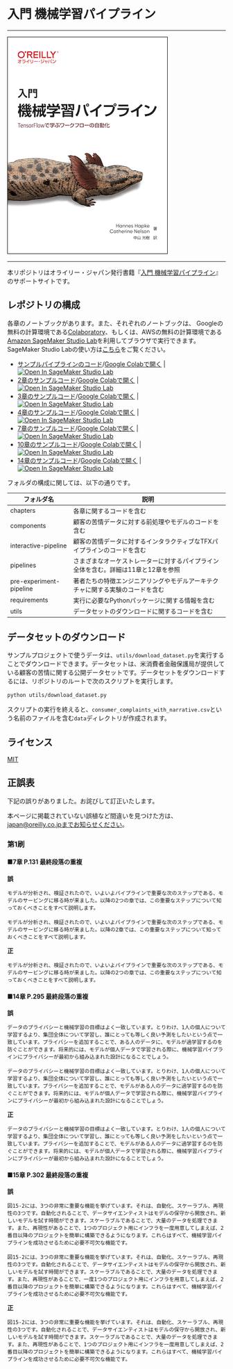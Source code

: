 # 入門 機械学習パイプライン

---

![表紙](building-ml-pipelines-ja.png)

---

本リポジトリはオライリー・ジャパン発行書籍『[入門 機械学習パイプライン](https://www.oreilly.co.jp/books/9784873119519/)』のサポートサイトです。

## レポジトリの構成

各章のノートブックがあります。また、それぞれのノートブックは、 Googleの無料の計算環境である[Colaboratory](https://colab.research.google.com/)、もしくは、AWSの無料の計算環境である[Amazon SageMaker Studio Lab](https://studiolab.sagemaker.aws/)を利用してブラウザで実行できます。SageMaker Studio Labの使い方は[こちら](https://github.com/aws-studiolab-jp/awesome-studio-lab-jp/blob/main/README_usage.md)をご覧ください。

- [サンプルパイプラインのコード](https://github.com/oreilly-japan/building-ml-pipelines-ja/blob/master/interactive-pipeline/interactive_pipeline.ipynb)/[Google Colabで開く](https://colab.research.google.com/drive/1Yy9QdVD7xHjCaYezOm3vhCsKZjWs8vik?usp=sharing) | [![Open In SageMaker Studio Lab](https://studiolab.sagemaker.aws/studiolab.svg)](https://studiolab.sagemaker.aws/import/github.com/oreilly-japan/building-ml-pipelines-ja/blob/master/interactive-pipeline/interactive_pipeline.ipynb)
- [2章のサンプルコード](https://github.com/oreilly-japan/building-ml-pipelines-ja/blob/master/chapters/intro_tfx/Apache_beam_example_notebook.ipynb)/[Google Colabで開く](https://colab.research.google.com/drive/1VbYmZRrt-68LwMZzlr_Ielllskj8ag7h?usp=sharing) | [![Open In SageMaker Studio Lab](https://studiolab.sagemaker.aws/studiolab.svg)](https://studiolab.sagemaker.aws/import/github.com/oreilly-japan/building-ml-pipelines-ja/blob/master/chapters/intro_tfx/Apache_beam_example_notebook.ipynb)
- [3章のサンプルコード](https://github.com/oreilly-japan/building-ml-pipelines-ja/blob/master/chapters/data_ingestion/data_ingestion.ipynb)/[Google Colabで開く](https://colab.research.google.com/drive/1z0ymuyD3FL6WXbqbdQuZYRZPJaFvy6gz?usp=sharing) | [![Open In SageMaker Studio Lab](https://studiolab.sagemaker.aws/studiolab.svg)](https://studiolab.sagemaker.aws/import/github.com/oreilly-japan/building-ml-pipelines-ja/blob/master/chapters/data_ingestion/data_ingestion.ipynb)
- [4章のサンプルコード](https://github.com/oreilly-japan/building-ml-pipelines-ja/blob/master/chapters/data_validation/data_validation.ipynb)/[Google Colabで開く](https://colab.research.google.com/drive/1PoEXmZztor8oehh03UqYrj51jJcxYQjE?usp=sharing) | [![Open In SageMaker Studio Lab](https://studiolab.sagemaker.aws/studiolab.svg)](https://studiolab.sagemaker.aws/import/github.com/oreilly-japan/building-ml-pipelines-ja/blob/master/chapters/data_validation/data_validation.ipynb)
- [7章のサンプルコード](https://github.com/oreilly-japan/building-ml-pipelines-ja/blob/master/chapters/model_analysis/model_analysis.ipynb)/[Google Colabで開く](https://colab.research.google.com/drive/1ai4dV75JZKto4FAABrhwemThIQ7nMgx7?usp=sharing) | [![Open In SageMaker Studio Lab](https://studiolab.sagemaker.aws/studiolab.svg)](https://studiolab.sagemaker.aws/import/github.com/oreilly-japan/building-ml-pipelines-ja/blob/master/chapters/model_analysis/model_analysis.ipynb)
- [10章のサンプルコード](https://github.com/oreilly-japan/building-ml-pipelines-ja/blob/master/chapters/adv_tfx/Custom_TFX_Components.ipynb)/[Google Colabで開く](https://colab.research.google.com/drive/1VUfmS_fti2wHurq6phBINuVjD889CMwA?usp=sharing) | [![Open In SageMaker Studio Lab](https://studiolab.sagemaker.aws/studiolab.svg)](https://studiolab.sagemaker.aws/import/github.com/oreilly-japan/building-ml-pipelines-ja/blob/master/chapters/adv_tfx/Custom_TFX_Components.ipynb)
- [14章のサンプルコード](https://github.com/oreilly-japan/building-ml-pipelines-ja/blob/master/chapters/data_privacy/differential_privacy.ipynb)/[Google Colabで開く](https://colab.research.google.com/drive/1g5_10KM0gDzZuxRKu0nfd4pVTsN-f2nA?usp=sharing) | [![Open In SageMaker Studio Lab](https://studiolab.sagemaker.aws/studiolab.svg)](https://studiolab.sagemaker.aws/import/github.com/oreilly-japan/building-ml-pipelines-ja/blob/master/chapters/data_privacy/differential_privacy.ipynb)

フォルダの構成に関しては、以下の通りです。

| フォルダ名              | 説明                                        |
| ----------------------- | ------------------------------------------- |
| chapters                | 各章に関するコードを含む                    |
| components              | 顧客の苦情データに対する前処理やモデルのコードを含む |
| interactive-pipeline    | 顧客の苦情データに対するインタラクティブなTFXパイプラインのコードを含む |
| pipelines               | さまざまなオーケストレーターに対するパイプライン全体を含む。詳細は11章と12章を参照 |
| pre-experiment-pipeline | 著者たちの特徴エンジニアリングやモデルアーキテクチャに関する実験のコードを含む     |
| requirements            | 実行に必要なPythonパッケージに関する情報を含む |
| utils                   | データセットのダウンロードに関するコードを含む |

## データセットのダウンロード

サンプルプロジェクトで使うデータは、`utils/download_dataset.py`を実行することでダウンロードできます。データセットは、米消費者金融保護局が提供している顧客の苦情に関する公開データセットです。データセットをダウンロードするには、リポジトリのルートで次のスクリプトを実行します。

```bash
python utils/download_dataset.py
```

スクリプトの実行を終えると、`consumer_complaints_with_narrative.csv`という名前のファイルを含む`data`ディレクトリが作成されます。

## ライセンス

[MIT](https://github.com/oreilly-japan/building-ml-pipelines-ja/blob/master/LICENSE)

## 正誤表

下記の誤りがありました。お詫びして訂正いたします。

本ページに掲載されていない誤植など間違いを見つけた方は、japan@oreilly.co.jpまでお知らせください。

### 第1刷

#### ■7章 P.131 最終段落の重複
**誤**
```
モデルが分析され、検証されたので、いよいよパイプラインで重要な次のステップである、モデルのサービングに移る時が来ました。以降の2つの章では、この重要なステップについて知っておくべきことをすべて説明します。

モデルが分析され、検証されたので、いよいよパイプラインで重要な次のステップである、モデルのサービングに移る時が来ました。以降の2章では、この重要なステップについて知っておくべきことをすべて説明します。
```
**正**
```
モデルが分析され、検証されたので、いよいよパイプラインで重要な次のステップである、モデルのサービングに移る時が来ました。以降の2つの章では、この重要なステップについて知っておくべきことをすべて説明します。
```

#### ■14章 P.295 最終段落の重複
**誤**
```
データのプライバシーと機械学習の目標はよく一致しています。とりわけ、1人の個人について学習するより、集団全体について学習し、誰にとっても等しく良い予測をしたいという点で一致しています。プライバシーを追加することで、ある人のデータに、モデルが過学習するのを防ぐことができます。将来的には、モデルが個人データで学習される際に、機械学習パイプラインにプライバシーが最初から組み込まれた設計になることでしょう。

データのプライバシーと機械学習の目標はよく一致しています。とりわけ、1人の個人について学習するより、集団全体について学習し、誰にとっても等しく良い予測をしたいという点で一致しています。プライバシーを追加することで、モデルがある人のデータに過学習するのを防ぐことができます。将来的には、モデルが個人データで学習される際に、機械学習パイプラインにプライバシーが最初から組み込まれた設計になることでしょう。
```
**正**
```
データのプライバシーと機械学習の目標はよく一致しています。とりわけ、1人の個人について学習するより、集団全体について学習し、誰にとっても等しく良い予測をしたいという点で一致しています。プライバシーを追加することで、モデルがある人のデータに過学習するのを防ぐことができます。将来的には、モデルが個人データで学習される際に、機械学習パイプラインにプライバシーが最初から組み込まれた設計になることでしょう。
```

#### ■15章 P.302 最終段落の重複
**誤**
```
図15-2には、3つの非常に重要な機能を挙げています。それは、自動化、スケーラブル、再現性の3つです。自動化されることで、データサイエンティストはモデルの保守から開放され、新しいモデルを試す時間ができます。スケーラブルであることで、大量のデータを処理できます。また、再現性があることで、1つのプロジェクト用にインフラを一度用意してしまえば、2番目以降のプロジェクトを簡単に構築できるようになります。これらはすべて、機械学習パイプラインを成功させるために必要不可欠な機能です。

図15-2には、3つの非常に重要な機能を挙げています。それは、自動化、スケーラブル、再現性の3つです。自動化されることで、データサイエンティストはモデルの保守から開放され、新しいモデルを試す時間ができます。スケーラブルであることで、大量のデータを処理できます。また、再現性があることで、一度1つのプロジェクト用にインフラを用意してしまえば、2番目以降のプロジェクトを簡単に構築できるようになります。これらはすべて、機械学習パイプラインを成功させるために必要不可欠な機能です。
```
**正**
```
図15-2には、3つの非常に重要な機能を挙げています。それは、自動化、スケーラブル、再現性の3つです。自動化されることで、データサイエンティストはモデルの保守から開放され、新しいモデルを試す時間ができます。スケーラブルであることで、大量のデータを処理できます。また、再現性があることで、1つのプロジェクト用にインフラを一度用意してしまえば、2番目以降のプロジェクトを簡単に構築できるようになります。これらはすべて、機械学習パイプラインを成功させるために必要不可欠な機能です。
```
